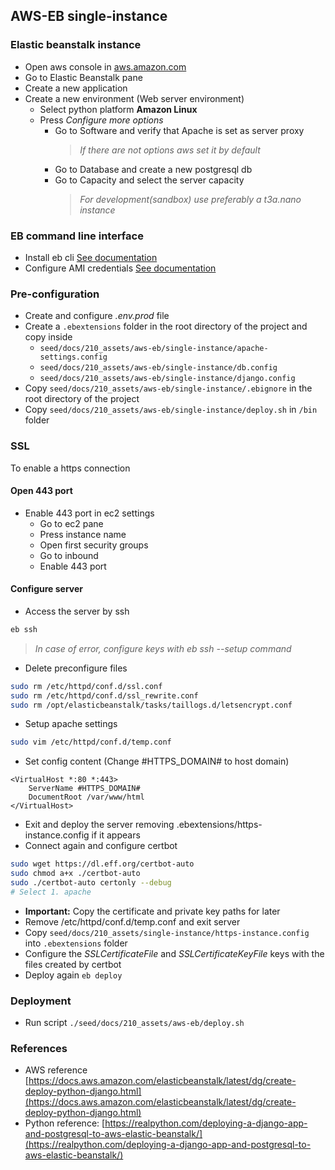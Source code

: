 ## AWS-EB single-instance

### Elastic beanstalk instance

-   Open aws console in [aws.amazon.com](https://aws.amazon.com)
-   Go to Elastic Beanstalk pane
-   Create a new application
-   Create a new environment (Web server environment)
    -   Select python platform **Amazon Linux**
    -   Press *Configure more options* 
        -   Go to Software and verify that Apache is set as server proxy
            >   *If there are not options aws set it by default*
        -   Go to Database and create a new postgresql db
        -   Go to Capacity and select the server capacity
            >   *For development(sandbox) use preferably a t3a.nano instance*
   
### EB command line interface

-   Install eb cli [See documentation](https://docs.aws.amazon.com/es_es/elasticbeanstalk/latest/dg/eb-cli3-install.html)
-   Configure AMI credentials [See documentation](https://docs.aws.amazon.com/es_es/general/latest/gr/managing-aws-access-keys.html)

### Pre-configuration

-   Create and configure *.env.prod* file
-   Create a `.ebextensions` folder in the root directory of the project and copy inside
    -   `seed/docs/210_assets/aws-eb/single-instance/apache-settings.config`
    -   `seed/docs/210_assets/aws-eb/single-instance/db.config`
    -   `seed/docs/210_assets/aws-eb/single-instance/django.config`
-   Copy `seed/docs/210_assets/aws-eb/single-instance/.ebignore` in the root directory of the project
-   Copy `seed/docs/210_assets/aws-eb/single-instance/deploy.sh` in `/bin` folder

### SSL

To enable a https connection

#### Open 443 port 

-   Enable 443 port in ec2 settings
    -   Go to ec2 pane 
    -   Press instance name
    -   Open first security groups
    -   Go to inbound
    -   Enable 443 port

#### Configure server

-   Access the server by ssh
```bash
eb ssh
```
>   *In case of error, configure keys with eb ssh --setup command*

-   Delete preconfigure files
```bash
sudo rm /etc/httpd/conf.d/ssl.conf
sudo rm /etc/httpd/conf.d/ssl_rewrite.conf
sudo rm /opt/elasticbeanstalk/tasks/taillogs.d/letsencrypt.conf
```

-   Setup apache settings
```bash
sudo vim /etc/httpd/conf.d/temp.conf
```
-   Set config content (Change #HTTPS_DOMAIN# to host domain)
```
<VirtualHost *:80 *:443>
	ServerName #HTTPS_DOMAIN#
	DocumentRoot /var/www/html
</VirtualHost>
```
-   Exit and deploy the server removing .ebextensions/https-instance.config if it appears
-   Connect again and configure certbot
```bash
sudo wget https://dl.eff.org/certbot-auto
sudo chmod a+x ./certbot-auto
sudo ./certbot-auto certonly --debug
# Select 1. apache
```
-    **Important:** Copy the certificate and private key paths for later
-    Remove /etc/httpd/conf.d/temp.conf and exit server
-    Copy `seed/docs/210_assets/single-instance/https-instance.config` into `.ebextensions` folder
-    Configure the *SSLCertificateFile* and *SSLCertificateKeyFile* keys with the files created by certbot
-    Deploy again `eb deploy`

### Deployment

-   Run script `./seed/docs/210_assets/aws-eb/deploy.sh`

### References
-   AWS reference [https://docs.aws.amazon.com/elasticbeanstalk/latest/dg/create-deploy-python-django.html](https://docs.aws.amazon.com/elasticbeanstalk/latest/dg/create-deploy-python-django.html)
-   Python reference: [https://realpython.com/deploying-a-django-app-and-postgresql-to-aws-elastic-beanstalk/](https://realpython.com/deploying-a-django-app-and-postgresql-to-aws-elastic-beanstalk/)